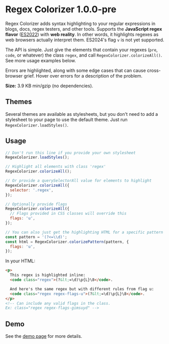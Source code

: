 ﻿# Regex Colorizer 1.0.0-pre

Regex Colorizer adds syntax highlighting to your regular expressions in blogs, docs, regex testers, and other tools. Supports the **JavaScript regex flavor** ([ES2022](https://github.com/slevithan/awesome-regex#javascript-regex-evolution)) with **web reality**. In other words, it highlights regexes as web browsers actually interpret them. ES2024's flag `v` is not yet supported.

The API is simple. Just give the elements that contain your regexes (`pre`, `code`, or whatever) the class `regex`, and call `RegexColorizer.colorizeAll()`. See more usage examples below.

Errors are highlighted, along with some edge cases that can cause cross-browser grief. Hover over errors for a description of the problem.

**Size:** 3.9 KB min/gzip (no dependencies).

## Themes

Several themes are available as stylesheets, but you don't need to add a stylesheet to your page to use the default theme. Just run `RegexColorizer.loadStyles()`.

## Usage

```js
// Don't run this line if you provide your own stylesheet
RegexColorizer.loadStyles();

// Highlight all elements with class 'regex'
RegexColorizer.colorizeAll();

// Or provide a querySelectorAll value for elements to highlight
RegexColorizer.colorizeAll({
  selector: '.regex',
});

// Optionally provide flags
RegexColorizer.colorizeAll({
  // Flags provided in CSS classes will override this
  flags: 'u',
});

// You can also just get the highlighting HTML for a specific pattern
const pattern = '(?<=\\d)';
const html = RegexColorizer.colorizePattern(pattern, {
  flags: 'u',
});
```

In your HTML:

```html
<p>
  This regex is highlighted inline:
  <code class="regex">(?&lt;=\d)\p{L}\8</code>.

  And here's the same regex but with different rules from flag u:
  <code class="regex regex-flags-u">(?&lt;=\d)\p{L}\8</code>.
</p>
<!-- Can include any valid flags in the class.
Ex: class="regex regex-flags-gimsuyd" -->
```

## Demo

See the [demo page](https://slevithan.github.io/regex-colorizer/demo/) for more details.
